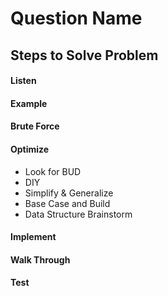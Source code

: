 # Question Name
## Steps to Solve Problem
#### Listen
#### Example
#### Brute Force
#### Optimize
- Look for BUD
- DIY
- Simplify & Generalize
- Base Case and Build
- Data Structure Brainstorm

#### Implement
#### Walk Through
#### Test
